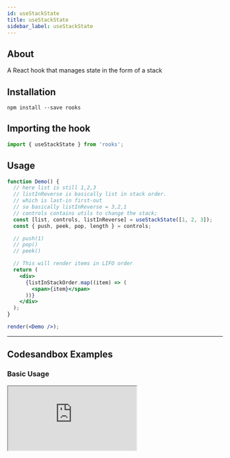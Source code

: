 ```yaml
---
id: useStackState
title: useStackState
sidebar_label: useStackState
---
```


## About

A React hook that manages state in the form of a stack

[//]: # 'Main'

## Installation

    npm install --save rooks

## Importing the hook

```javascript
import { useStackState } from 'rooks';
```

## Usage

```jsx
function Demo() {
  // here list is still 1,2,3
  // listInReverse is basically list in stack order.
  // which is last-in first-out
  // so basically listInReverse = 3,2,1
  // controls contains utils to change the stack;
  const [list, controls, listInReverse] = useStackState([1, 2, 3]);
  const { push, peek, pop, length } = controls;

  // push(1)
  // pop()
  // peek()

  // This will render items in LIFO order
  return (
    <div>
      {listInStackOrder.map((item) => (
        <span>{item}</span>
      ))}
    </div>
  );
}

render(<Demo />);
```

---

## Codesandbox Examples

### Basic Usage

<iframe 
    src="https://codesandbox.io/embed/bold-smoke-iedi8?fontsize=14&hidenavigation=1&module=%2Fsrc%2FApp.js&theme=dark"
    style={{
        width: "100%",
        height: 500,
        border: 0,
        borderRadius: 4,
        overflow: "hidden"
    }}
    title="useStackState"
    allow="accelerometer; ambient-light-sensor; camera; encrypted-media; geolocation; gyroscope; hid; microphone; midi; payment; usb; vr; xr-spatial-tracking"
    sandbox="allow-forms allow-modals allow-popups allow-presentation allow-same-origin allow-scripts" 
/>

## Join Bhargav's discord server

You can click on the floating discord icon at the bottom right of the screen and talk to us in our server.
